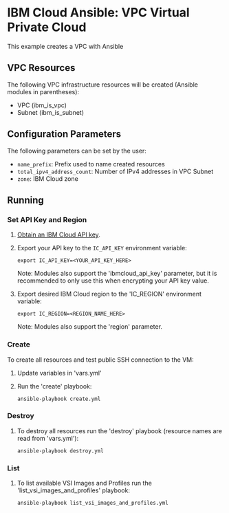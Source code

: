 # IBM Cloud Ansible: VPC Virtual Private Cloud

This example creates a VPC with Ansible

## VPC Resources

The following VPC infrastructure resources will be created (Ansible modules in
parentheses):

* VPC (ibm_is_vpc)
* Subnet (ibm_is_subnet)

## Configuration Parameters

The following parameters can be set by the user:

* `name_prefix`: Prefix used to name created resources
* `total_ipv4_address_count`: Number of IPv4 addresses in VPC Subnet
* `zone`: IBM Cloud zone

## Running

### Set API Key and Region

1. [Obtain an IBM Cloud API key].

2. Export your API key to the `IC_API_KEY` environment variable:

    ```
    export IC_API_KEY=<YOUR_API_KEY_HERE>
    ```

    Note: Modules also support the 'ibmcloud_api_key' parameter, but it is
    recommended to only use this when encrypting your API key value.

3. Export desired IBM Cloud region to the 'IC_REGION' environment variable:

    ```
    export IC_REGION=<REGION_NAME_HERE>
    ```

    Note: Modules also support the 'region' parameter.

### Create

To create all resources and test public SSH connection to the VM:

1. Update variables in 'vars.yml'
2. Run the 'create' playbook:

    ```
    ansible-playbook create.yml
    ```

### Destroy

1. To destroy all resources run the 'destroy' playbook (resource names are read
   from 'vars.yml'):

    ```
    ansible-playbook destroy.yml
    ```

### List

1. To list available VSI Images and Profiles run the 'list_vsi_images_and_profiles' playbook:

    ```
    ansible-playbook list_vsi_images_and_profiles.yml
    ```

[retrieve available images]: #list-available-vsi-images-and-profiles
[retrieve available profiles]: #list-available-vsi-images-and-profiles
[Ansible search path]:https://docs.ansible.com/ansible/latest/dev_guide/overview_architecture.html#ansible-search-path
[Obtain an IBM Cloud API key]:https://cloud.ibm.com/docs/account?topic=account-userapikey&interface=ui
[Ansible search path]: https://docs.ansible.com/ansible/latest/dev_guide/overview_architecture.html#ansible-search-path
